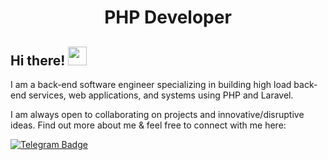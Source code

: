 <h1 align="center">PHP Developer</h1>

## Hi there! <img src="https://raw.githubusercontent.com/aemmadi/aemmadi/master/wave.gif" width="30px">

I am a back-end software engineer specializing in building high load back-end services, web applications, and systems using PHP and Laravel.  </br>

I am always open to collaborating on projects and innovative/disruptive ideas. Find out more about me & feel free to connect with me here:

[![Telegram Badge](https://img.shields.io/badge/@Ashirbek-2CA5E0?style=flat-square&logo=telegram&logoColor=white&link=https://t.me/Ashirbek10)](https://t.me/Ashirbek10) 


  
